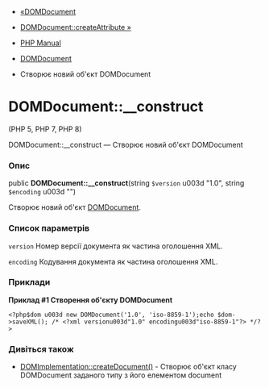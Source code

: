 - [«DOMDocument](class.domdocument.md)
- [DOMDocument::createAttribute »](domdocument.createattribute.md)

- [PHP Manual](index.md)
- [DOMDocument](class.domdocument.md)
- Створює новий об'єкт DOMDocument

# DOMDocument::\_\_construct

(PHP 5, PHP 7, PHP 8)

DOMDocument::\_\_construct — Створює новий об'єкт DOMDocument

### Опис

public **DOMDocument::\_\_construct**(string `$version` u003d "1.0", string
`$encoding` u003d "")

Створює новий об'єкт [DOMDocument](class.domdocument.md).

### Список параметрів

`version`
Номер версії документа як частина оголошення XML.

`encoding`
Кодування документа як частина оголошення XML.

### Приклади

**Приклад #1 Створення об'єкту DOMDocument**

` <?php$dom u003d new DOMDocument('1.0', 'iso-8859-1');echo $dom->saveXML(); /* <?xml versionu003d"1.0" encodingu003d"iso-8859-1"?> */?> `

### Дивіться також

- [DOMImplementation::createDocument()](domimplementation.createdocument.md) -
Створює об'єкт класу DOMDocument заданого типу з його елементом
document
